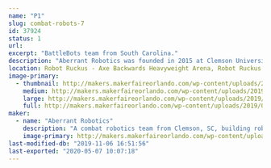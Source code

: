 ```yaml
---
name: "P1"
slug: combat-robots-7
id: 37924
status: 1
url: 
excerpt: "BattleBots team from South Carolina."
description: "Aberrant Robotics was founded in 2015 at Clemson University.  We now carry on competing robots in weight classes all the way from 1 pound to 250 pounds."
location: Robot Ruckus - Axe Backwards Heavyweight Arena, Robot Ruckus - Small Arena
image-primary:
  - thumbnail: http://makers.makerfaireorlando.com/wp-content/uploads/2019/09/P1-Bot-S2019-1-150x150.jpg
    medium: http://makers.makerfaireorlando.com/wp-content/uploads/2019/09/P1-Bot-S2019-1-300x200.jpg
    large: http://makers.makerfaireorlando.com/wp-content/uploads/2019/09/P1-Bot-S2019-1-1024x683.jpg
    full: http://makers.makerfaireorlando.com/wp-content/uploads/2019/09/P1-Bot-S2019-1.jpg
maker:
  - name: "Aberrant Robotics"
    description: "A combat robotics team from Clemson, SC, building robots from 1 lb to 250 lb."
    image-primary: http://makers.makerfaireorlando.com/wp-content/uploads/2019/09/P1-Bot-S2019-1024x683.jpg
last-modified-db: "2019-11-06 16:51:56"
last-exported: "2020-05-07 10:07:18"
---
```


